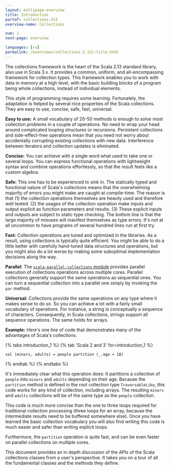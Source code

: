 ```yaml
---
layout: multipage-overview
title: Introduction
partof: collections-213
overview-name: Collections

num: 1
next-page: overview

languages: [ru]
permalink: /overviews/collections-2.13/:title.html
---
```


The collections framework is the heart of the Scala 2.13 standard
library, also use in Scala 3.x.  It provides a common, uniform, and all-encompassing
framework for collection types.  This framework enables you to work
with data in memory at a high level, with the basic building blocks of
a program being whole collections, instead of individual elements.

This style of programming requires some learning. Fortunately,
the adaptation is helped by several nice properties of the Scala
collections. They are easy to use, concise, safe, fast, universal.

**Easy to use:** A small vocabulary of 20-50 methods is
enough to solve most collection problems in a couple of operations. No
need to wrap your head around complicated looping structures or
recursions. Persistent collections and side-effect-free operations mean
that you need not worry about accidentally corrupting existing
collections with new data.  Interference between iterators and
collection updates is eliminated.

**Concise:** You can achieve with a single word what used to
take one or several loops. You can express functional operations with
lightweight syntax and combine operations effortlessly, so that the result
feels like a custom algebra.

**Safe:** This one has to be experienced to sink in. The
statically typed and functional nature of Scala's collections means
that the overwhelming majority of errors you might make are caught at
compile-time. The reason is that (1) the collection operations
themselves are heavily used and therefore well
tested. (2) the usages of the collection operation make inputs and
output explicit as function parameters and results. (3) These explicit
inputs and outputs are subject to static type checking. The bottom line
is that the large majority of misuses will manifest themselves as type
errors. It's not at all uncommon to have programs of several hundred
lines run at first try.

**Fast:** Collection operations are tuned and optimized in the
libraries. As a result, using collections is typically quite
efficient. You might be able to do a little better with carefully
hand-tuned data structures and operations, but you might also do a lot
worse by making some suboptimal implementation decisions along the
way.

**Parallel**: The
[`scala-parallel-collections` module](https://index.scala-lang.org/scala/scala-parallel-collections/scala-parallel-collections)
provides parallel execution of collections operations across multiple cores.
Parallel collections generally support the same
operations as sequential ones.  You can turn a sequential collection into a
parallel one simply by invoking the `par` method.

**Universal:** Collections provide the same operations on
any type where it makes sense to do so. So you can achieve a lot with
a fairly small vocabulary of operations. For instance, a string is
conceptually a sequence of characters. Consequently, in Scala
collections, strings support all sequence operations. The same holds
for arrays.

**Example:** Here's one line of code that demonstrates many of the
advantages of Scala's collections.

{% tabs introduction_1 %}
{% tab 'Scala 2 and 3' for=introduction_1 %}
```
val (minors, adults) = people partition (_.age < 18)
```
{% endtab %}
{% endtabs %}

It's immediately clear what this operation does: It partitions a
collection of `people` into `minors` and `adults` depending on
their age. Because the `partition` method is defined in the root
collection type `TraversableLike`, this code works for any kind of
collection, including arrays. The resulting `minors` and `adults`
collections will be of the same type as the `people` collection.

This code is much more concise than the one to three loops required for
traditional collection processing (three loops for an array, because
the intermediate results need to be buffered somewhere else).  Once
you have learned the basic collection vocabulary you will also find
writing this code is much easier and safer than writing explicit
loops.

Furthermore, the `partition` operation is quite fast, and can
be even faster on parallel collections on multiple cores.

This document provides an in depth discussion of the APIs of the
Scala collections classes from a user's perspective.  It takes you on
a tour of all the fundamental classes and the methods they define.
